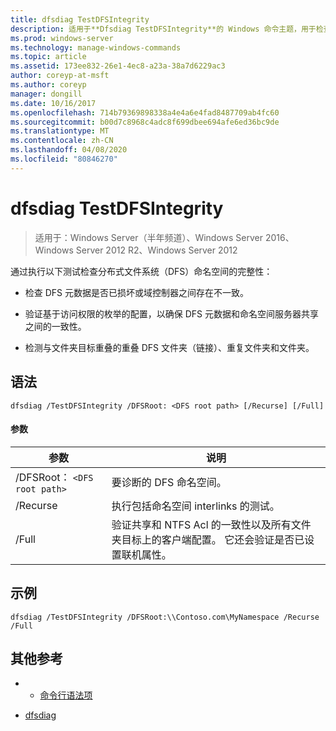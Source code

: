 ```yaml
---
title: dfsdiag TestDFSIntegrity
description: 适用于**Dfsdiag TestDFSIntegrity**的 Windows 命令主题，用于检查分布式文件系统（DFS）命名空间的完整性。
ms.prod: windows-server
ms.technology: manage-windows-commands
ms.topic: article
ms.assetid: 173ee832-26e1-4ec8-a23a-38a7d6229ac3
author: coreyp-at-msft
ms.author: coreyp
manager: dongill
ms.date: 10/16/2017
ms.openlocfilehash: 714b79369898338a4e4a6e4fad8487709ab4fc60
ms.sourcegitcommit: b00d7c8968c4adc8f699dbee694afe6ed36bc9de
ms.translationtype: MT
ms.contentlocale: zh-CN
ms.lasthandoff: 04/08/2020
ms.locfileid: "80846270"
---
```

# <a name="dfsdiag-testdfsintegrity"></a>dfsdiag TestDFSIntegrity

>适用于：Windows Server（半年频道）、Windows Server 2016、Windows Server 2012 R2、Windows Server 2012

通过执行以下测试检查分布式文件系统（DFS）命名空间的完整性：

- 检查 DFS 元数据是否已损坏或域控制器之间存在不一致。

- 验证基于访问权限的枚举的配置，以确保 DFS 元数据和命名空间服务器共享之间的一致性。

- 检测与文件夹目标重叠的重叠 DFS 文件夹（链接）、重复文件夹和文件夹。

## <a name="syntax"></a>语法

```
dfsdiag /TestDFSIntegrity /DFSRoot: <DFS root path> [/Recurse] [/Full]
```

#### <a name="parameters"></a>参数

| 参数 | 说明 |
|-------|--------|
| /DFSRoot： `<DFS root path>`| 要诊断的 DFS 命名空间。 |
| /Recurse | 执行包括命名空间 interlinks 的测试。 |
| /Full | 验证共享和 NTFS Acl 的一致性以及所有文件夹目标上的客户端配置。 它还会验证是否已设置联机属性。 |

## <a name="examples"></a><a name=BKMK_Examples></a>示例

```
dfsdiag /TestDFSIntegrity /DFSRoot:\\Contoso.com\MyNamespace /Recurse /Full
```

## <a name="additional-references"></a>其他参考

-   - [命令行语法项](command-line-syntax-key.md)

-   [dfsdiag](dfsdiag.md)


